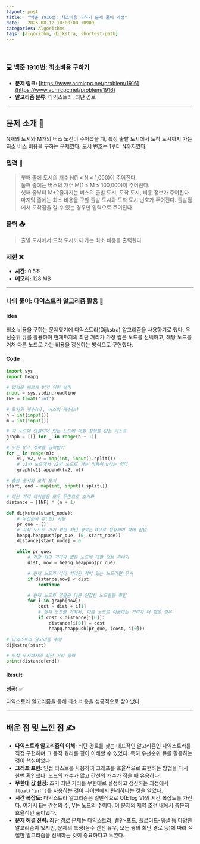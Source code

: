 ```yaml
---
layout: post
title:  "백준 1916번: 최소비용 구하기 문제 풀이 과정"
date:   2025-08-12 10:00:00 +0900
categories: Algorithms	
tags: [algorithm, dijkstra, shortest-path]
---
```


<br>

### 💻 백준 1916번: 최소비용 구하기

- **문제 링크:** [https://www.acmicpc.net/problem/1916](https://www.acmicpc.net/problem/1916)
- **알고리즘 분류:** 다익스트라, 최단 경로

---

## 문제 소개 🧐

N개의 도시와 M개의 버스 노선이 주어졌을 때, 특정 출발 도시에서 도착 도시까지 가는 최소 버스 비용을 구하는 문제였다. 도시 번호는 1부터 N까지였다.

### 입력 📝
> 첫째 줄에 도시의 개수 N(1 ≤ N ≤ 1,000)이 주어진다.  
> 둘째 줄에는 버스의 개수 M(1 ≤ M ≤ 100,000)이 주어진다.  
> 셋째 줄부터 M+2줄까지는 버스의 출발 도시, 도착 도시, 비용 정보가 주어진다.  
> 마지막 줄에는 최소 비용을 구할 출발 도시와 도착 도시 번호가 주어진다. 출발점에서 도착점을 갈 수 있는 경우만 입력으로 주어진다.

### 출력 📤
> 출발 도시에서 도착 도시까지 가는 최소 비용을 출력한다.

### 제한 ❌

- **시간:** 0.5초
- **메모리:** 128 MB

---

### 나의 풀이: 다익스트라 알고리즘 활용 🎉

#### Idea

최소 비용을 구하는 문제였기에 다익스트라(Dijkstra) 알고리즘을 사용하기로 했다. 우선순위 큐를 활용하여 현재까지의 최단 거리가 가장 짧은 노드를 선택하고, 해당 노드를 거쳐 다른 노드로 가는 비용을 갱신하는 방식으로 구현했다.

#### Code

```python
import sys
import heapq

# 입력을 빠르게 받기 위한 설정
input = sys.stdin.readline
INF = float('inf')

# 도시의 개수(n), 버스의 개수(m)
n = int(input())
m = int(input())

# 각 노드에 연결되어 있는 노드에 대한 정보를 담는 리스트
graph = [[] for _ in range(n + 1)]

# 모든 버스 정보를 입력받기
for _ in range(m):
    v1, v2, w = map(int, input().split())
    # v1번 노드에서 v2번 노드로 가는 비용이 w라는 의미
    graph[v1].append((v2, w))

# 출발 도시와 도착 도시
start, end = map(int, input().split())

# 최단 거리 테이블을 모두 무한으로 초기화
distance = [INF] * (n + 1)

def dijkstra(start_node):
    # 우선순위 큐(힙) 사용
    pr_que = []
    # 시작 노드로 가기 위한 최단 경로는 0으로 설정하여 큐에 삽입
    heapq.heappush(pr_que, (0, start_node))
    distance[start_node] = 0

    while pr_que:
        # 가장 최단 거리가 짧은 노드에 대한 정보 꺼내기
        dist, now = heapq.heappop(pr_que)

        # 현재 노드가 이미 처리된 적이 있는 노드라면 무시
        if distance[now] < dist:
            continue

        # 현재 노드와 연결된 다른 인접한 노드들을 확인
        for i in graph[now]:
            cost = dist + i[1]
            # 현재 노드를 거쳐서, 다른 노드로 이동하는 거리가 더 짧은 경우
            if cost < distance[i[0]]:
                distance[i[0]] = cost
                heapq.heappush(pr_que, (cost, i[0]))

# 다익스트라 알고리즘 수행
dijkstra(start)

# 도착 도시까지의 최단 거리 출력
print(distance[end])
```

#### Result

**성공!** ✅

다익스트라 알고리즘을 통해 최소 비용을 성공적으로 찾아냈다.

---

## 배운 점 및 느낀 점 ✍️

- **다익스트라 알고리즘의 이해:** 최단 경로를 찾는 대표적인 알고리즘인 다익스트라를 직접 구현하며 그 동작 원리를 깊이 이해할 수 있었다. 특히 우선순위 큐를 활용하는 것이 핵심이었다.
- **그래프 표현:** 인접 리스트를 사용하여 그래프를 효율적으로 표현하는 방법을 다시 한번 확인했다. 노드의 개수가 많고 간선의 개수가 적을 때 유용하다.
- **무한대 값 설정:** 초기 최단 거리를 무한대로 설정하고 갱신하는 과정에서 `float('inf')`를 사용하는 것이 파이썬에서 편리하다는 것을 알았다.
- **시간 복잡도:** 다익스트라 알고리즘은 일반적으로 O(E log V)의 시간 복잡도를 가진다. 여기서 E는 간선의 수, V는 노드의 수이다. 이 문제의 제약 조건 내에서 충분히 효율적인 풀이였다.
- **문제 해결 전략:** 최단 경로 문제는 다익스트라, 벨만-포드, 플로이드-워셜 등 다양한 알고리즘이 있지만, 문제의 특성(음수 간선 유무, 모든 쌍의 최단 경로 등)에 따라 적절한 알고리즘을 선택하는 것이 중요하다고 느꼈다.
